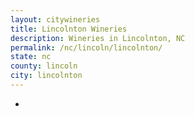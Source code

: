 ```yaml
---
layout: citywineries
title: Lincolnton Wineries
description: Wineries in Lincolnton, NC
permalink: /nc/lincoln/lincolnton/
state: nc
county: lincoln
city: lincolnton
---
```

-
